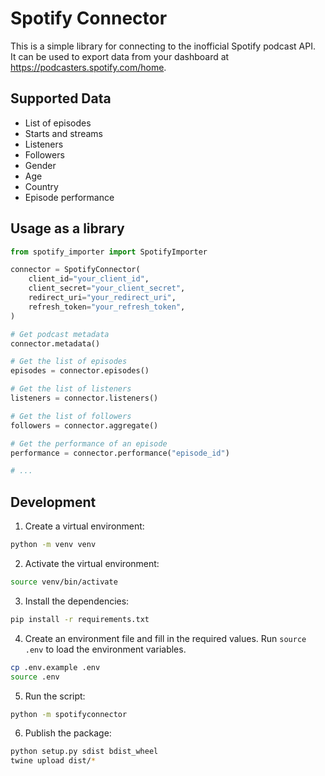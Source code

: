 # Spotify Connector

This is a simple library for connecting to the inofficial Spotify podcast API.  
It can be used to export data from your dashboard at https://podcasters.spotify.com/home.

## Supported Data

- List of episodes
- Starts and streams
- Listeners
- Followers
- Gender
- Age
- Country
- Episode performance

## Usage as a library

```python
from spotify_importer import SpotifyImporter

connector = SpotifyConnector(
    client_id="your_client_id",
    client_secret="your_client_secret",
    redirect_uri="your_redirect_uri",
    refresh_token="your_refresh_token",
)

# Get podcast metadata
connector.metadata()

# Get the list of episodes
episodes = connector.episodes()

# Get the list of listeners
listeners = connector.listeners()

# Get the list of followers
followers = connector.aggregate()

# Get the performance of an episode
performance = connector.performance("episode_id")

# ...
```

## Development

1. Create a virtual environment:

```sh
python -m venv venv
```

2. Activate the virtual environment:

```sh
source venv/bin/activate
```

3. Install the dependencies:

```sh
pip install -r requirements.txt
```

4. Create an environment file and fill in the required values. Run `source .env`
   to load the environment variables.

```sh
cp .env.example .env
source .env
```

5. Run the script:

```sh
python -m spotifyconnector
```

6. Publish the package:

```sh
python setup.py sdist bdist_wheel
twine upload dist/*
```
